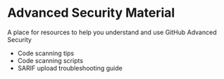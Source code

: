 # Advanced Security Material
A place for resources to help you understand and use GitHub Advanced Security
- Code scanning tips
- Code scanning scripts
- SARIF upload troubleshooting guide
